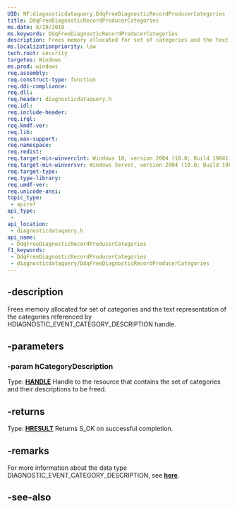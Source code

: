 ```yaml
---
UID: NF:diagnosticdataquery.DdqFreeDiagnosticRecordProducerCategories
title: DdqFreeDiagnosticRecordProducerCategories
ms.date: 8/19/2019
ms.keywords: DdqFreeDiagnosticRecordProducerCategories
description: Frees memory allocated for set of categories and the text representation of the categories referenced by HDIAGNOSTIC_EVENT_CATEGORY_DESCRIPTION handle.
ms.localizationpriority: low
tech.root: security
targetos: Windows
ms.prod: windows
req.assembly: 
req.construct-type: function
req.ddi-compliance: 
req.dll: 
req.header: diagnosticdataquery.h
req.idl: 
req.include-header: 
req.irql: 
req.kmdf-ver: 
req.lib: 
req.max-support: 
req.namespace: 
req.redist: 
req.target-min-winverclnt: Windows 10, version 2004 (10.0; Build 19041)
req.target-min-winversvr: Windows Server, version 2004 (10.0; Build 19041)
req.target-type: 
req.type-library: 
req.umdf-ver: 
req.unicode-ansi: 
topic_type:
 - apiref
api_type:
 - 
api_location:
 - diagnosticdataquery.h
api_name:
 - DdqFreeDiagnosticRecordProducerCategories
f1_keywords:
 - DdqFreeDiagnosticRecordProducerCategories
 - diagnosticdataquery/DdqFreeDiagnosticRecordProducerCategories
---
```


## -description

Frees memory allocated for set of categories and the text representation of the categories referenced by HDIAGNOSTIC_EVENT_CATEGORY_DESCRIPTION handle.

## -parameters

### -param hCategoryDescription

Type: **[HANDLE](/windows/desktop/winprog/windows-data-types)**
Handle to the resource that contains the set of categories and their descriptions to be freed.

## -returns

Type: **[HRESULT](/windows/desktop/com/structure-of-com-error-codes)**
Returns S_OK on successful completion.

## -remarks

For more information about the data type DIAGNOSTIC_EVENT_CATEGORY_DESCRIPTION, see [**here**](../diagnosticdataquerytypes/ns-diagnosticdataquerytypes-diagnostic_data_event_category_description.md).

## -see-also